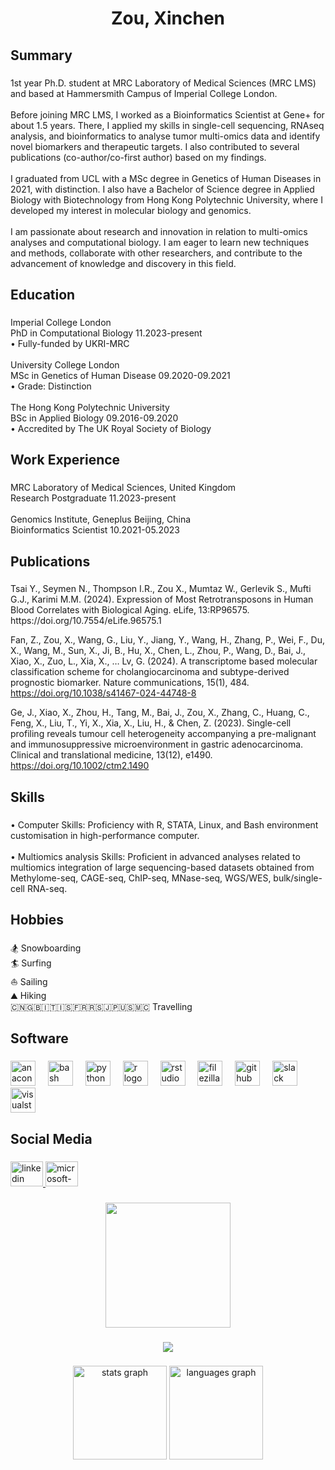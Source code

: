 <h1 align="center">Zou, Xinchen</h1>

###

<h2 align="left">Summary</h2>

###

<p align="left"> 1st year Ph.D. student at MRC Laboratory of Medical Sciences (MRC LMS) and based at Hammersmith Campus of Imperial College London.<br><br>Before joining MRC LMS, I worked as a Bioinformatics Scientist at Gene+ for about 1.5 years. There, I applied my skills in single-cell sequencing, RNAseq analysis, and bioinformatics to analyse tumor multi-omics data and identify novel biomarkers and therapeutic targets. I also contributed to several publications (co-author/co-first author) based on my findings.<br><br>I graduated from UCL with a MSc degree in Genetics of Human Diseases in 2021, with distinction. I also have a Bachelor of Science degree in Applied Biology with Biotechnology from Hong Kong Polytechnic University, where I developed my interest in molecular biology and genomics.<br><br>I am passionate about research and innovation in relation to multi-omics analyses and computational biology. I am eager to learn new techniques and methods, collaborate with other researchers, and contribute to the advancement of knowledge and discovery in this field.</p>

###

<h2 align="left">Education</h2>

###

<p align="left">Imperial College London<br>PhD in Computational Biology                                                  11.2023-present<br>•	Fully-funded by UKRI-MRC<br><br>University College London    								               <br>MSc in Genetics of Human Disease                                               09.2020-09.2021<br>•	Grade: Distinction<br><br>The Hong Kong Polytechnic University           								   <br>BSc in Applied Biology                           09.2016-09.2020<br>•	Accredited by The UK Royal Society of Biology</p>

###

<h2 align="left">Work Experience</h2>

###

<p align="left">MRC Laboratory of Medical Sciences,                                        United Kingdom<br>Research Postgraduate                                                       11.2023-present<br><br>Genomics Institute, Geneplus Beijing, China<br>Bioinformatics Scientist		                    				               10.2021-05.2023</p>

###

<h2 align="left">Publications</h2>

###

<p align="left">Tsai Y., Seymen N., Thompson I.R., Zou X., Mumtaz W., Gerlevik S., Mufti G.J., Karimi M.M. (2024). Expression of Most Retrotransposons in Human Blood Correlates with Biological Aging. eLife, 13:RP96575. https://doi.org/10.7554/eLife.96575.1
        
        
        
        
        
        
        
        
        
        
        
        
        
        
       
Fan, Z., Zou, X., Wang, G., Liu, Y., Jiang, Y., Wang, H., Zhang, P., Wei, F., Du, X., Wang, M., Sun, X., Ji, B., Hu, X., Chen, L., Zhou, P., Wang, D., Bai, J., Xiao, X., Zuo, L., Xia, X., … Lv, G. (2024). A transcriptome based molecular classification scheme for cholangiocarcinoma and subtype-derived prognostic biomarker. Nature communications, 15(1), 484. https://doi.org/10.1038/s41467-024-44748-8
        
        
        
        
        
        
        
        
        
        
        
        

Ge, J., Xiao, X., Zhou, H., Tang, M., Bai, J., Zou, X., Zhang, C., Huang, C., Feng, X., Liu, T., Yi, X., Xia, X., Liu, H., & Chen, Z. (2023). Single-cell profiling reveals tumour cell heterogeneity accompanying a pre-malignant and immunosuppressive microenvironment in gastric adenocarcinoma. Clinical and translational medicine, 13(12), e1490. https://doi.org/10.1002/ctm2.1490
        
        
        
        
        
        

###

<h2 align="left">Skills</h2>

###

<p align="left">•	Computer Skills: Proficiency with R, STATA, Linux, and Bash environment customisation in high-performance computer.<br><br>•	Multiomics analysis Skills: Proficient in advanced analyses related to multiomics integration of large sequencing-based datasets obtained from Methylome-seq, CAGE-seq, ChIP-seq, MNase-seq, WGS/WES, bulk/single-cell RNA-seq.</p>

###

<h2 align="left">Hobbies</h2>

###

<p align="left">🏂 Snowboarding<br>🏄 Surfing<br>⛵️ Sailing<br>⛰️ Hiking<br>🇨🇳🇬🇧🇮🇹🇮🇸🇫🇷🇷🇸🇯🇵🇺🇸🇲🇨 Travelling</p>

###

<h2 align="left">Software</h2>

###

<div align="left">
  <img src="https://cdn.jsdelivr.net/gh/devicons/devicon/icons/anaconda/anaconda-original-wordmark.svg" height="40" alt="anaconda logo"  />
  <img width="12" />
  <img src="https://cdn.jsdelivr.net/gh/devicons/devicon/icons/bash/bash-original.svg" height="40" alt="bash logo"  />
  <img width="12" />
  <img src="https://cdn.jsdelivr.net/gh/devicons/devicon/icons/python/python-original-wordmark.svg" height="40" alt="python logo"  />
  <img width="12" />
  <img src="https://cdn.jsdelivr.net/gh/devicons/devicon/icons/r/r-plain.svg" height="40" alt="r logo"  />
  <img width="12" />
  <img src="https://cdn.jsdelivr.net/gh/devicons/devicon/icons/rstudio/rstudio-plain.svg" height="40" alt="rstudio logo"  />
  <img width="12" />
  <img src="https://cdn.jsdelivr.net/gh/devicons/devicon/icons/filezilla/filezilla-plain.svg" height="40" alt="filezilla logo"  />
  <img width="12" />
  <img src="https://cdn.jsdelivr.net/gh/devicons/devicon/icons/github/github-original.svg" height="40" alt="github logo"  />
  <img width="12" />
  <img src="https://cdn.jsdelivr.net/gh/devicons/devicon/icons/slack/slack-plain.svg" height="40" alt="slack logo"  />
  <img width="12" />
  <img src="https://cdn.jsdelivr.net/gh/devicons/devicon/icons/visualstudio/visualstudio-plain-wordmark.svg" height="40" alt="visualstudio logo"  />
</div>

###

<h2 align="left">Social Media</h2>

###

<div align="left">
  <a href="www.linkedin.com/in/xinchen-zou-774529206" target="_blank">
    <img src="https://raw.githubusercontent.com/maurodesouza/profile-readme-generator/master/src/assets/icons/social/linkedin/default.svg" width="52" height="40" alt="linkedin logo"  />
  </a>
  <a href="zxc16096831d@gmail.com" target="_blank">
    <img src="https://raw.githubusercontent.com/maurodesouza/profile-readme-generator/master/src/assets/icons/social/microsoft-outlook/default.svg" width="52" height="40" alt="microsoft-outlook logo"  />
  </a>
</div>

###

<div align="center">
  <img height="200" src="https://www.icegif.com/wp-content/uploads/2021/11/icegif-1148.gif"  />
</div>

###

<div align="center">
  <img src="https://profile-counter.glitch.me/Xinchen-github/count.svg?"  />
</div>

###

<div align="center">
  <img src="https://github-readme-stats.vercel.app/api?username=Xinchen-github&hide_title=false&hide_rank=false&show_icons=true&include_all_commits=true&count_private=true&disable_animations=false&theme=dracula&locale=en&hide_border=false&order=1" height="150" alt="stats graph"  />
  <img src="https://github-readme-stats.vercel.app/api/top-langs?username=Xinchen-github&locale=en&hide_title=false&layout=compact&card_width=320&langs_count=5&theme=dracula&hide_border=false&order=2" height="150" alt="languages graph"  />
</div>

###
